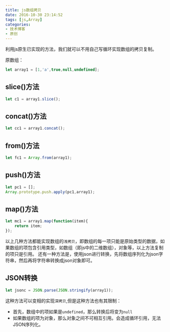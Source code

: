 ```yaml
---
title: js数组拷贝
date: 2016-10-30 23:14:52
tags: [js,Array]
categories: 
- 技术博客
- 原创
---
```


利用js原生已实现的方法，我们就可以不用自己写循环实现数组的拷贝复制。

原数组：
```js
let array1 = [1,'a',true,null,undefined];
```

<!--more-->

## slice()方法
```js
let c1 = array1.slice();
```

## concat()方法
```js
let cc1 = array1.concat();
```

## from()方法
```js
let fc1 = Array.from(array1);
```

## push()方法
```js
let pc1 = [];
Array.prototype.push.apply(pc1,array1);
```

## map()方法
```js
let mc1 = array1.map(function(item){
    return item;
});
```

以上几种方法都能实现数组的`浅拷贝`，即数组的每一项只能是原始类型的数据，如果数组的项包含引用类型，如数组（即js中的二维数组），对象等，以上方法复制的项只是引用。
还有一种方法是，使用json进行转换，先将数组序列化为json字符串，然后再将字符串转换成json对象即可。
## JSON转换
```js
let jsonc = JSON.parse(JSON.stringify(array1));
```
这种方法可以变相的实现`深拷贝`,但是这种方法也有其限制：
* 首先，数组中的项如果是`undefined`，那么转换后将变为`null`
* 如果数组的项为对象，那么对象之间不可相互引用。会造成循环引用，无法JSON序列化。
